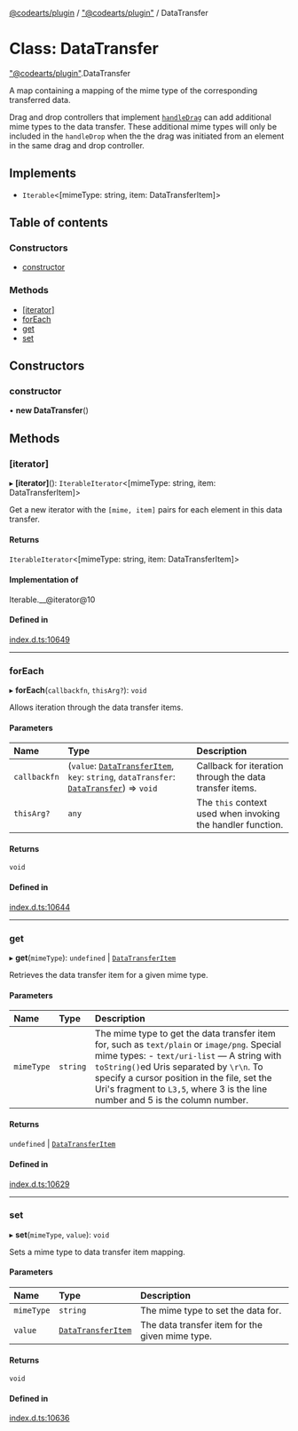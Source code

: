 [@codearts/plugin](../README.md) / ["@codearts/plugin"](../modules/_codearts_plugin_.md) / DataTransfer

# Class: DataTransfer

["@codearts/plugin"](../modules/_codearts_plugin_.md).DataTransfer

A map containing a mapping of the mime type of the corresponding transferred data.

Drag and drop controllers that implement [`handleDrag`](../interfaces/codearts_plugin_.TreeDragAndDropController.md#handledrag) can add additional mime types to the
data transfer. These additional mime types will only be included in the `handleDrop` when the the drag was initiated from
an element in the same drag and drop controller.

## Implements

- `Iterable`<[mimeType: string, item: DataTransferItem]\>

## Table of contents

### Constructors

- [constructor](codearts_plugin_.DataTransfer.md#constructor)

### Methods

- [[iterator]](codearts_plugin_.DataTransfer.md#[iterator])
- [forEach](codearts_plugin_.DataTransfer.md#foreach)
- [get](codearts_plugin_.DataTransfer.md#get)
- [set](codearts_plugin_.DataTransfer.md#set)

## Constructors

### constructor

• **new DataTransfer**()

## Methods

### [iterator]

▸ **[iterator]**(): `IterableIterator`<[mimeType: string, item: DataTransferItem]\>

Get a new iterator with the `[mime, item]` pairs for each element in this data transfer.

#### Returns

`IterableIterator`<[mimeType: string, item: DataTransferItem]\>

#### Implementation of

Iterable.\_\_@iterator@10

#### Defined in

[index.d.ts:10649](https://github.com/xyz-fish/cloudide-plugin-api/blob/9927cd6/index.d.ts#L10649)

___

### forEach

▸ **forEach**(`callbackfn`, `thisArg?`): `void`

Allows iteration through the data transfer items.

#### Parameters

| Name | Type | Description |
| :------ | :------ | :------ |
| `callbackfn` | (`value`: [`DataTransferItem`](codearts_plugin_.DataTransferItem.md), `key`: `string`, `dataTransfer`: [`DataTransfer`](codearts_plugin_.DataTransfer.md)) => `void` | Callback for iteration through the data transfer items. |
| `thisArg?` | `any` | The `this` context used when invoking the handler function. |

#### Returns

`void`

#### Defined in

[index.d.ts:10644](https://github.com/xyz-fish/cloudide-plugin-api/blob/9927cd6/index.d.ts#L10644)

___

### get

▸ **get**(`mimeType`): `undefined` \| [`DataTransferItem`](codearts_plugin_.DataTransferItem.md)

Retrieves the data transfer item for a given mime type.

#### Parameters

| Name | Type | Description |
| :------ | :------ | :------ |
| `mimeType` | `string` | The mime type to get the data transfer item for, such as `text/plain` or `image/png`.  Special mime types: - `text/uri-list` — A string with `toString()`ed Uris separated by `\r\n`. To specify a cursor position in the file, set the Uri's fragment to `L3,5`, where 3 is the line number and 5 is the column number. |

#### Returns

`undefined` \| [`DataTransferItem`](codearts_plugin_.DataTransferItem.md)

#### Defined in

[index.d.ts:10629](https://github.com/xyz-fish/cloudide-plugin-api/blob/9927cd6/index.d.ts#L10629)

___

### set

▸ **set**(`mimeType`, `value`): `void`

Sets a mime type to data transfer item mapping.

#### Parameters

| Name | Type | Description |
| :------ | :------ | :------ |
| `mimeType` | `string` | The mime type to set the data for. |
| `value` | [`DataTransferItem`](codearts_plugin_.DataTransferItem.md) | The data transfer item for the given mime type. |

#### Returns

`void`

#### Defined in

[index.d.ts:10636](https://github.com/xyz-fish/cloudide-plugin-api/blob/9927cd6/index.d.ts#L10636)
